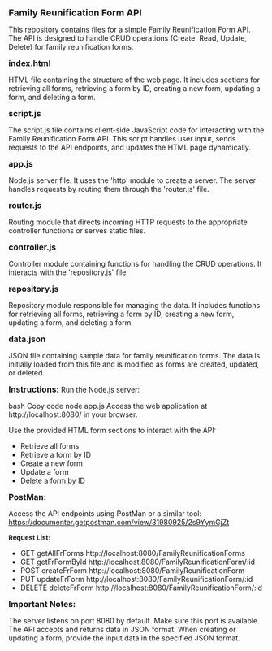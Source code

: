 <font size="4">**Family Reunification Form API**</font>

This repository contains files for a simple Family Reunification Form API. The API is designed to handle CRUD operations (Create, Read, Update, Delete) for family reunification forms.

<font size="3">**index.html**</font>

HTML file containing the structure of the web page. It includes sections for retrieving all forms, retrieving a form by ID, creating a new form, updating a form, and deleting a form.

<font size="3">**script.js**</font>

The script.js file contains client-side JavaScript code for interacting with the Family Reunification Form API. This script handles user input, sends requests to the API endpoints, and updates the HTML page dynamically.

<font size="3">**app.js**</font>

Node.js server file. It uses the 'http' module to create a server. The server handles requests by routing them through the 'router.js' file.

<font size="3">**router.js**</font>

Routing module that directs incoming HTTP requests to the appropriate controller functions or serves static files.

<font size="3">**controller.js**</font>

Controller module containing functions for handling the CRUD operations. It interacts with the 'repository.js' file.

<font size="3">**repository.js**</font>

Repository module responsible for managing the data. It includes functions for retrieving all forms, retrieving a form by ID, creating a new form, updating a form, and deleting a form.

<font size="3">**data.json**</font>

JSON file containing sample data for family reunification forms. The data is initially loaded from this file and is modified as forms are created, updated, or deleted.

<font size="3">**Instructions:**</font>
Run the Node.js server:

bash
Copy code
node app.js
Access the web application at http://localhost:8080/ in your browser.

Use the provided HTML form sections to interact with the API:

- Retrieve all forms
- Retrieve a form by ID
- Create a new form
- Update a form
- Delete a form by ID

<font size="3">**PostMan:**</font>

Access the API endpoints using PostMan or a similar tool:
https://documenter.getpostman.com/view/31980925/2s9YymGjZt

<font size="2">**Request List:**</font>

- GET getAllFrForms http://localhost:8080/FamilyReunificationForms
- GET getFrFormById http://localhost:8080/FamilyReunificationForm/:id
- POST createFrForm http://localhost:8080/FamilyReunificationForm
- PUT updateFrForm http://localhost:8080/FamilyReunificationForm/:id
- DELETE deleteFrForm http://localhost:8080/FamilyReunificationForm/:id

<font size="3">**Important Notes:**</font>

The server listens on port 8080 by default. Make sure this port is available.
The API accepts and returns data in JSON format.
When creating or updating a form, provide the input data in the specified JSON format.
